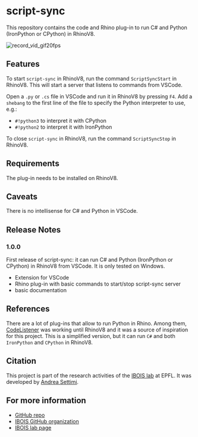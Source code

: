 # script-sync

This repository contains the code and Rhino plug-in to run C# and Python (IronPython or CPython) in RhinoV8.

![record_vid_gif20fps](https://github.com/ibois-epfl/script-sync/assets/50238678/d87951b3-79f6-4ee8-b167-be519f0e0ccb)

## Features
To start `script-sync` in RhinoV8, run the command `ScriptSyncStart` in RhinoV8. This will start a server that listens to commands from VSCode.

Open a `.py` or `.cs` file in VSCode and run it in RhinoV8 by pressing `F4`.
Add a `shebang` to the first line of the file to specify the Python interpreter to use, e.g.:
* `#!python3` to interpret it with CPython
* `#!python2` to interpret it with IronPython

To close `script-sync` in RhinoV8, run the command `ScriptSyncStop` in RhinoV8.

## Requirements
The plug-in needs to be installed on RhinoV8.

## Caveats
There is no intellisense for C# and Python in VSCode.

## Release Notes

### 1.0.0

First release of script-sync: it can run C# and Python (IronPython or CPython) in RhinoV8 from VSCode. It is only tested on Windows. 
* Extension for VSCode
* Rhino plug-in with basic commands to start/stop script-sync server
* basic documentation

## References

There are a lot of plug-ins that allow to run Python in Rhino. Among them, [CodeListener](https://github.com/ccc159/CodeListener) was working until RhinoV8 and it was a source of inspiration for this project. This is a simplified version, but it can run `C#` and both `IronPython` and `CPython` in RhinoV8.

## Citation
This project is part of the research activities of the [IBOIS lab](https://www.epfl.ch/labs/ibois/) at EPFL. It was developed by [Andrea Settimi](https://github.com/9and3).


## For more information

* [GitHub repo](https://github.com/ibois-epfl/script-sync)
* [IBOIS GitHub organization](https://github.com/ibois-epfl)
* [IBOIS lab page](https://www.epfl.ch/labs/ibois/)
